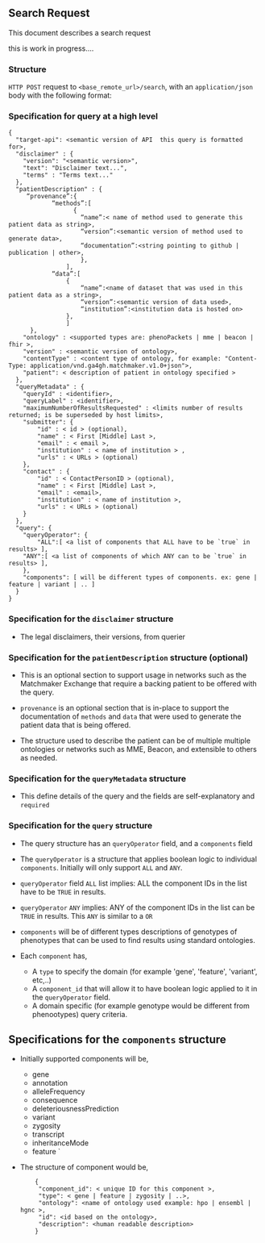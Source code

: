 ## Search Request

This document describes a search request

this is work in progress....

### Structure

`HTTP POST` request to `<base_remote_url>/search`, with an `application/json` body with the following format:

### Specification for query at a high level

```
{
  "target-api": <semantic version of API  this query is formatted for>,
  "disclaimer" : {
  	"version": "<semantic version>",
  	"text": "Disclaimer text...",
  	"terms" : "Terms text..."
  },
  "patientDescription" : {
	 “provenance”:{	
			“methods”:[
				  {
					“name”:< name of method used to generate this patient data as string>,
					“version”:<semantic version of method used to generate data>,
					“documentation”:<string pointing to github | publication | other>,
				    },
				],
			“data”:[
				{
					“name”:<name of dataset that was used in this patient data as a string>,
					“version”:<semantic version of data used>,
					“institution”:<institution data is hosted on>	
				},
				]
	  },
	"ontology" : <supported types are: phenoPackets | mme | beacon | fhir >,
	"version" : <semantic version of ontology>,
	"contentType" : <content type of ontology, for example: "Content-Type: application/vnd.ga4gh.matchmaker.v1.0+json">, 
	"patient": < description of patient in ontology specified >
  },
  "queryMetadata" : {
	"queryId" : <identifier>,
	"queryLabel" : <identifier>,
	"maximumNumberOfResultsRequested" : <limits number of results returned; is be superseded by host limits>,
	"submitter": {
	    "id" : < id > (optional),
		"name" : < First [Middle] Last >,
		"email" : < email >,
		"institution" : < name of institution > , 
		"urls" : < URLs > (optional)
	},
	"contact" : {
		"id" : < ContactPersonID > (optional),
		"name" : < First [Middle] Last >,
		"email" : <email>,
		"institution" : < name of institution >, 
		"urls" : < URLs > (optional)
	}
  },
  "query": {
    "queryOperator": { 
    	"ALL":[ <a list of components that ALL have to be `true` in results> ],
	"ANY":[ <a list of components of which ANY can to be `true` in results> ],
    }, 
    "components": [ will be different types of components. ex: gene | feature | variant | .. ]
  }
}
```

### Specification for the `disclaimer` structure

* The legal disclaimers, their versions, from querier

### Specification for the `patientDescription` structure (optional)

* This is an optional section to support usage in networks such as the Matchmaker Exchange that require a backing patient to be offered with the query.

* `provenance` is an optional section that is in-place to support the documentation of `methods` and `data` that were used to generate the patient data that is being offered.

* The structure used to describe the patient can be of multiple multiple ontologies or networks such as MME, Beacon, and extensible to others as needed. 

### Specification for the `queryMetadata` structure

* This define details of the query and the fields are self-explanatory and `required`


### Specification for the `query` structure

* The query structure has an `queryOperator` field, and a `components` field

* The `queryOperator` is a structure that applies boolean logic to individual `components`. Initially will only support `ALL` and `ANY`.

* `queryOperator`  field `ALL` list implies: ALL the component IDs in the list have to be `TRUE` in results.

* `queryOperator`  `ANY` implies: ANY of the component IDs in the list can be `TRUE` in results. This `ANY` is similar to a `OR`

* `components` will be of different types descriptions of genotypes of phenotypes that can be used to find results using standard ontologies.

* Each `component` has,
	* A `type` to specify the domain (for example 'gene', 'feature', 'variant', etc,..)
	* A `component_id` that will allow it to have boolean logic applied to it in the `queryOperator` field.
	* A domain specific (for example genotype would be different from phenootypes) query criteria. 



## Specifications for the `components` structure

* Initially supported components will be,
  * gene 
  * annotation
  * alleleFrequency
  * consequence
  * deleteriousnessPrediction
  * variant
  * zygosity
  * transcript
  * inheritanceMode
  * feature
	  `
	
* The structure of component would be,
	
	```
		{
		 "component_id": < unique ID for this component >,
		 "type": < gene | feature | zygosity | ..>,
		 "ontology": <name of ontology used example: hpo | ensembl | hgnc >,
		 "id": <id based on the ontology>,
		 "description": <human readable description>
		}
	```





	

